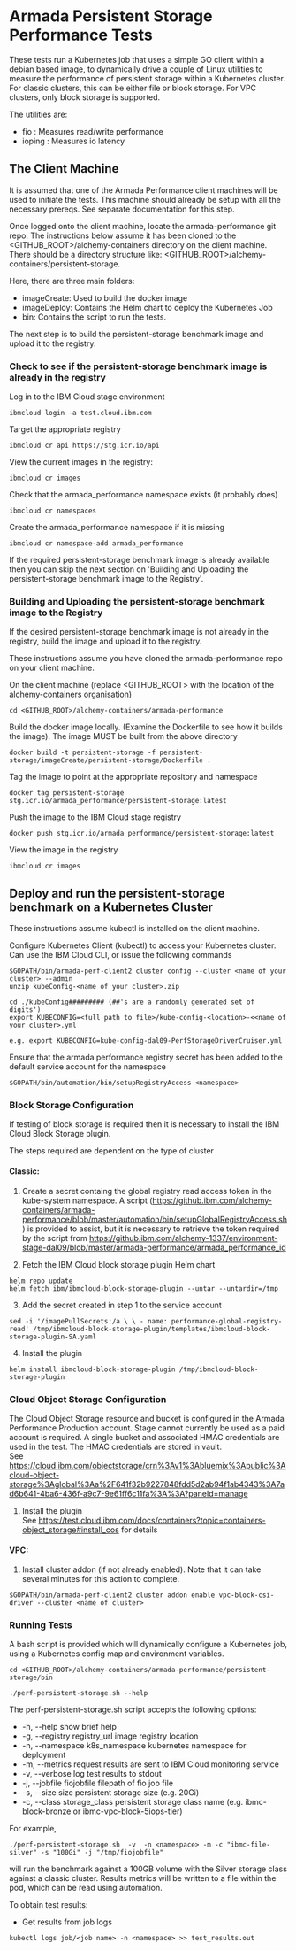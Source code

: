 # Armada Persistent Storage Performance Tests

These tests run a Kubernetes job that uses a simple GO client within a debian based image, to dynamically drive a couple of Linux utilities to measure the performance of persistent storage within a Kubernetes cluster. For classic clusters, this can be either file or block storage. For VPC clusters, only block storage is supported.


The utilities are:

* fio : Measures read/write performance
* ioping : Measures io latency


## The Client Machine

It is assumed that one of the Armada Performance client machines will be used to initiate the tests. This machine should already be setup with all the necessary prereqs. See separate documentation for this step.

Once logged onto the client machine, locate the armada-performance git repo. The instructions below assume it has been cloned to the <GITHUB_ROOT>/alchemy-containers directory on the client machine. There should be a directory structure like: <GITHUB_ROOT>/alchemy-containers/persistent-storage.

Here, there are three main folders:
* imageCreate: Used to build the docker image
* imageDeploy: Contains the Helm chart to deploy the Kubernetes Job
* bin: Contains the script to run the tests.

The next step is to build the persistent-storage benchmark image and upload it to the registry.

### Check to see if the persistent-storage benchmark image is already in the registry
Log in to the IBM Cloud stage environment
```
ibmcloud login -a test.cloud.ibm.com

```
Target the appropriate registry
```
ibmcloud cr api https://stg.icr.io/api
```
View the current images in the registry:
```
ibmcloud cr images
```
Check that the armada_performance namespace exists (it probably does)
```
ibmcloud cr namespaces
```
Create the armada_performance namespace if it is missing
```
ibmcloud cr namespace-add armada_performance
```
If the required persistent-storage benchmark image is already available then you can skip the next section on 'Building and Uploading the persistent-storage benchmark image to the Registry'.

### Building and Uploading the persistent-storage benchmark image to the Registry

If the desired persistent-storage benchmark image is not already in the registry, build the image and upload it to the registry.

These instructions assume you have cloned the armada-performance repo on your client machine.

On the client machine (replace <GITHUB_ROOT> with the location of the alchemy-containers organisation)
```
cd <GITHUB_ROOT>/alchemy-containers/armada-performance
```

Build the docker image locally. (Examine the Dockerfile to see how it builds the image). The image MUST be built from the above directory
```
docker build -t persistent-storage -f persistent-storage/imageCreate/persistent-storage/Dockerfile .
```
Tag the image to point at the appropriate repository and namespace  
```
docker tag persistent-storage stg.icr.io/armada_performance/persistent-storage:latest
```
Push the image to the IBM Cloud stage registry
```
docker push stg.icr.io/armada_performance/persistent-storage:latest
```

View the image in the registry
```
ibmcloud cr images
```
## Deploy and run the persistent-storage benchmark on a Kubernetes Cluster

These instructions assume kubectl is installed on the client machine.

Configure Kubernetes Client (kubectl) to access your Kubernetes cluster.
Can use the IBM Cloud CLI, or issue the following commands

```
$GOPATH/bin/armada-perf-client2 cluster config --cluster <name of your cluster> --admin
unzip kubeConfig-<name of your cluster>.zip

cd ./kubeConfig######### (##'s are a randomly generated set of digits')
export KUBECONFIG=<full path to file>/kube-config-<location>-<<name of your cluster>.yml

e.g. export KUBECONFIG=kube-config-dal09-PerfStorageDriverCruiser.yml
```

Ensure that the armada performance registry secret has been added to the default service account for the namespace

```
$GOPATH/bin/automation/bin/setupRegistryAccess <namespace>
```

### Block Storage Configuration
If testing of block storage is required then it is necessary to install the IBM Cloud Block Storage plugin.

The steps required are dependent on the type of cluster
#### Classic:
1. Create a secret containg the global registry read access token in the kube-system namespace. A script (https://github.ibm.com/alchemy-containers/armada-performance/blob/master/automation/bin/setupGlobalRegistryAccess.sh) is provided to assist, but it is necessary to retrieve the token required by the script from https://github.ibm.com/alchemy-1337/environment-stage-dal09/blob/master/armada-performance/armada_performance_id

2. Fetch the IBM Cloud block storage plugin Helm chart
```
helm repo update
helm fetch ibm/ibmcloud-block-storage-plugin --untar --untardir=/tmp
```

3. Add the secret created in step 1 to the service account
```
sed -i '/imagePullSecrets:/a \ \ - name: performance-global-registry-read' /tmp/ibmcloud-block-storage-plugin/templates/ibmcloud-block-storage-plugin-SA.yaml
```

4. Install the plugin
```
helm install ibmcloud-block-storage-plugin /tmp/ibmcloud-block-storage-plugin
```

### Cloud Object Storage Configuration

The Cloud Object Storage resource and bucket is configured in the Armada Performance Production account. Stage cannot currently be used as a paid account is required. A single bucket and associated HMAC credentials are used in the test. The HMAC credentials are stored in vault.  
See https://cloud.ibm.com/objectstorage/crn%3Av1%3Abluemix%3Apublic%3Acloud-object-storage%3Aglobal%3Aa%2F641f32b9227848fdd5d2ab94f1ab4343%3A7ad6b641-4ba6-436f-a9c7-9e61ff6c11fa%3A%3A?paneId=manage

1. Install the plugin  
See https://test.cloud.ibm.com/docs/containers?topic=containers-object_storage#install_cos for details

#### VPC:
1. Install cluster addon (if not already enabled). Note that it can take several minutes for this action to complete.
```
$GOPATH/bin/armada-perf-client2 cluster addon enable vpc-block-csi-driver --cluster <name of cluster>
```

### Running Tests
A bash script is provided which will dynamically configure a Kubernetes job, using a Kubernetes config map and environment variables.
```
cd <GITHUB_ROOT>/alchemy-containers/armada-performance/persistent-storage/bin

./perf-persistent-storage.sh --help

```
The perf-persistent-storage.sh script accepts the following options:
* -h, --help                  	show brief help
* -g, --registry registry_url	image registry location
* -n, --namespace k8s_namespace	kubernetes namespace for deployment
* -m, --metrics			request results are sent to IBM Cloud monitoring service
* -v, --verbose			log test results to stdout
* -j, --jobfile fiojobfile	filepath of fio job file
* -s, --size size			persistent storage size (e.g. 20Gi)
* -c, --class storage_class	persistent storage class name (e.g. ibmc-block-bronze or ibmc-vpc-block-5iops-tier)

For example,
```
./perf-persistent-storage.sh  -v  -n <namespace> -m -c "ibmc-file-silver" -s "100Gi" -j "/tmp/fiojobfile"
```
will run the benchmark against a 100GB volume with the Silver storage class against a classic cluster. Results metrics will be written to a file within the pod, which can be read using automation.


To obtain test results:
* Get results from job logs
```
kubectl logs job/<job name> -n <namespace> >> test_results.out
```
